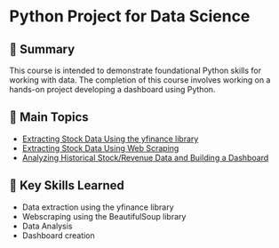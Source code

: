 # Python Project for Data Science

## 📄 Summary 
This course is intended to demonstrate foundational Python skills for working with data. The completion of this course involves working on a hands-on project developing a dashboard using Python.

## 📑 Main Topics 
- [Extracting Stock Data Using the yfinance library](https://github.com/DanielBarnes18/IBM-Data-Science-Professional-Certificate/blob/main/05.%20Python%20Project%20for%20Data%20Science/Extracting%20Stock%20Data%20Using%20the%20yfinance%20Library.ipynb)
- [Extracting Stock Data Using Web Scraping](https://github.com/DanielBarnes18/IBM-Data-Science-Professional-Certificate/blob/main/05.%20Python%20Project%20for%20Data%20Science/Extracting%20Stock%20Data%20Using%20Web%20Scraping.ipynb)
- [Analyzing Historical Stock/Revenue Data and Building a Dashboard](https://github.com/DanielBarnes18/IBM-Data-Science-Professional-Certificate/blob/main/05.%20Python%20Project%20for%20Data%20Science/Final%20Assignment.ipynb)

## 🔑 Key Skills Learned 
- Data extraction using the yfinance library
- Webscraping using the BeautifulSoup library
- Data Analysis
- Dashboard creation
